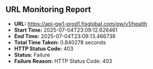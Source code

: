 ## URL Monitoring Report

- **URL:** https://api-gw1-prod1.fisglobal.com/gw/v1/health
- **Start Time:** 2025-07-04T23:09:12.626461
- **End Time:** 2025-07-04T23:09:13.466739
- **Total Time Taken:** 0.840278 seconds
- **HTTP Status Code:** 403
- **Status:** Failure
- **Failure Reason:** HTTP Status Code: 403
